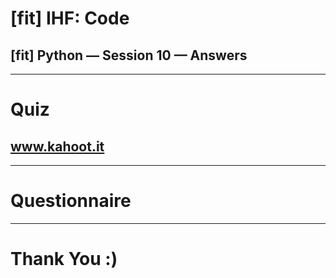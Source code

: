 # [fit] IHF: Code
## [fit] Python — Session 10 — Answers

---

# Quiz
## www.kahoot.it

---

# Questionnaire

---

# Thank You :)
